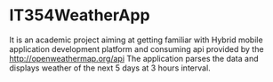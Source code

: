 # IT354WeatherApp
It is an academic project aiming at getting familiar with Hybrid mobile application development platform and consuming api provided by the http://openweathermap.org/api
The application parses the data and displays weather of the next 5 days at 3 hours interval.
